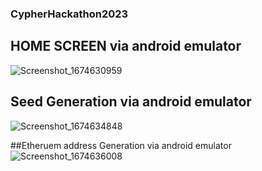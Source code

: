 ### CypherHackathon2023

## HOME SCREEN via android emulator
![Screenshot_1674630959](https://user-images.githubusercontent.com/76392469/214504901-9d444876-b011-4a30-b059-2aa249dc12cd.png)

## Seed Generation via android emulator
![Screenshot_1674634848](https://user-images.githubusercontent.com/76392469/214513552-c5f21cff-163b-4415-8199-c28b6a362452.png)

##Etheruem address Generation via android emulator
![Screenshot_1674636008](https://user-images.githubusercontent.com/76392469/214517163-7a9a3782-1dd6-40de-b1e0-7b7dd80287bf.png)
